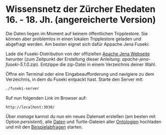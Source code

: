 # Wissensnetz der Zürcher Ehedaten 16. - 18. Jh. (angereicherte Version) 

Die Daten liegen im Moment auf keinem öffentlichen Tripplestore. Sie können aber problemlos in einen lokalen Tripplestore geladen und abgefragt werden. Am besten eignet sich dafür Appache Jena Fuseki:

Lade die Fuseki-Distribution von der offiziellen [Apache Jena Webseite](https://jena.apache.org/download/index.cgi) herunter (zum Zeitpunkt der Erstellung dieser Anleitung: *apache-jena-fuseki-5.1.0.zip*). Entzippe die zip-Datei in einem Verzeichnis deiner Wahl.

Öffne ein Terminal oder eine Eingabeaufforderung und navigiere zu dem Verzeichnis, in dem du Fuseki entpackt hast. Starte den Server mit:

```bash
./fuseki-server
```
Ruf nun folgenden Link im Browser auf:

```
http://localhost:3030/
```

Über *manage* kannst du nun ein neues Datenset erstellen (am besten mit Option *persistent*), alle [Daten](data) und Turtle-Dateien aller [Ontologien](ontology) hochladen und mit den [Beispielabfragen](queries) starten.


